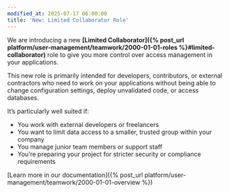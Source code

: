 ```yaml
---
modified_at: 2025-07-17 06:00:00
title: 'New: Limited Collaborator Role'
---
```


We are introducing a new **[Limited Collaborator]({% post_url platform/user-management/teamwork/2000-01-01-roles %}#limited-collaborator)** role to give you more control over access management in your applications.

This new role is primarily intended for developers, contributors, or external contractors who need to work on your applications without being able to change configuration settings, deploy unvalidated code, or access databases.

It’s particularly well suited if:

- You work with external developers or freelancers
- You want to limit data access to a smaller, trusted group within your company
- You manage junior team members or support staff
- You’re preparing your project for stricter security or compliance requirements

[Learn more in our documentation]({% post_url platform/user-management/teamwork/2000-01-01-overview %})

